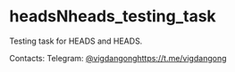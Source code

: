 # headsNheads_testing_task
 Testing task for HEADS and HEADS. 

Contacts: 
         Telegram: [@vigdangong](https://t.me/vigdangong)https://t.me/vigdangong
